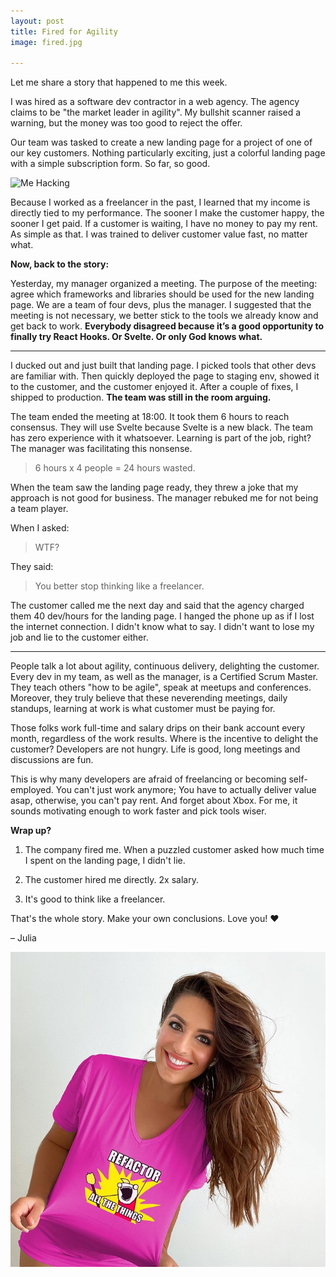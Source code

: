 ```yaml
---
layout: post
title: Fired for Agility
image: fired.jpg

---
```


Let me share a story that happened to me this week.

I was hired as a software dev contractor in a web agency. The agency claims to be "the market leader in agility". My bullshit scanner raised a warning, but the money was too good to reject the offer. 

Our team was tasked to create a new landing page for a project of one of our key customers. Nothing particularly exciting, just a colorful landing page with a simple subscription form. So far, so good.

![Me Hacking](/images/{{page.image}})


Because I worked as a freelancer in the past, I learned that my income is directly tied to my performance. The sooner I make the customer happy, the sooner I get paid. If a customer is waiting, I have no money to pay my rent. As simple as that. I was trained to deliver customer value fast, no matter what. 

**Now, back to the story:**

Yesterday, my manager organized a meeting. The purpose of the meeting: agree which frameworks and libraries should be used for the new landing page. We are a team of four devs, plus the manager. I suggested that the meeting is not necessary, we better stick to the tools we already know and get back to work. **Everybody disagreed because it’s a good opportunity to finally try React Hooks. Or Svelte. Or only God knows what.**

---

I ducked out and just built that landing page. I picked tools that other devs are familiar with. Then quickly deployed the page to staging env, showed it to the customer, and the customer enjoyed it. After a couple of fixes, I shipped to production. **The team was still in the room arguing.**

The team ended the meeting at 18:00. It took them 6 hours to reach consensus. They will use Svelte because Svelte is a new black. The team has zero experience with it whatsoever. Learning is part of the job, right? The manager was facilitating this nonsense. 

> 6 hours x 4 people = 24 hours wasted.

When the team saw the landing page ready, they threw a joke that my approach is not good for business. The manager rebuked me for not being a team player. 

When I asked: 

> WTF?

They said: 

> You better stop thinking like a freelancer. 

The customer called me the next day and said that the agency charged them 40 dev/hours for the landing page. I hanged the phone up as if I lost the internet connection. I didn't know what to say. I didn't want to lose my job and lie to the customer either.

---

People talk a lot about agility, continuous delivery, delighting the customer. Every dev in my team, as well as the manager, is a Certified Scrum Master. They teach others "how to be agile", speak at meetups and conferences. Moreover, they truly believe that these neverending meetings, daily standups, learning at work is what customer must be paying for. 

Those folks work full-time and salary drips on their bank account every month, regardless of the work results. Where is the incentive to delight the customer? Developers are not hungry. Life is good, long meetings and discussions are fun.

This is why many developers are afraid of freelancing or becoming self-employed. You can't just work anymore; You have to actually deliver value asap, otherwise, you can't pay rent.  And forget about Xbox. For me, it sounds motivating enough to work faster and pick tools wiser.

**Wrap up?**

1. The company fired me. When a puzzled customer asked how much time I spent on the landing page, I didn't lie.

2. The customer hired me directly. 2x salary.

3. It's good to think like a freelancer.

That's the whole story. Make your own conclusions. Love you! ❤️ 

– Julia

![Me Hacking](/images/fired2.jpg)